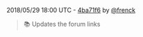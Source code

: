 2018/05/29 18:00 UTC - [4ba71f6](https://github.com/hassio-addons/addon-grafana/commit/4ba71f60e0f42f2f581e284daeca2ccee8c20d78) by [@frenck](https://github.com/frenck)
> :books: Updates the forum links 

